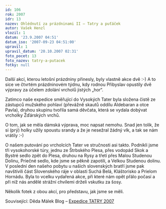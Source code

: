 ```yaml
---
id: 106
rok: 2007
idr: 13
nazev: Ohlédnutí za prázdninami II – Tatry a puťáček
autor: Vašek Henzl
vlozil: 1
datum: '23.9.2007 04:51'
datum_iso: '2007-09-23 04:51:00'
upravil: 1
upravil_datum: '20.10.2007 02:31'
foto_pocet: 13
foto_nazev: tatry-a-putacek
fotky: null
---
```

Další akcí, kterou letošní prázdniny přinesly, byly vlastně akce dvě :-) A to sice ve čtvrtém prázdninovém týdnu, kdy rodnou Přibyslav opustily dvě výpravy za účelem zdolání vrcholů jistých „hor“.</p><p>
Zatímco naše expedice směřující do Vysokých Tater byla složena čistě ze zástupců mužského pohlaví (převážně skautů oddílu Aldebaran a otce Pavla), druhou skupinu tvořila samá děvčata, která se vydala dobývat vrcholky Žďárských vrchů. </p><p>
O tom, jak se měla dámská výprava, moc napsat nemohu. Snad jen tolik, že si (prý) holky užily spoustu srandy a že je nesežral žádný vlk, a tak se nám vrátily :-)</p><p>
O našem putování po vrcholcích Tater ve stručnosti asi takto. Podnikli jsme tři vysokohorské túry, jednu ze Štrbského Plesa, přes vodopád Skok a Bystré sedlo zpět do Plesa,  druhou na Rysy a třetí přes Malou Studenou Dolinu, Priečné sedlo, kde jsme se pěkně zapotili, a Velkou Studenou dolinu. V poslední den našeho pobytu u našich slovenských bratří jsme pak navštívili část Slovenského ráje v oblasti Suchá Belá,  Kláštorisko a Prielom Hornádu. Byla to vcelku vydařená akce, při které nám opět přálo počasí a při níž nás andělé strážní chvílemi drželi vskutku za šosy.</p><p>
Několik fotek z obou akcí, pro představu, jak jsme se  měli.</p><p>
Související: Děda Málek Blog – <a href="http://dedamalek.blog.cz/0707/expedice-tatry-2007" >Expedice TATRY 2007</a></p>
